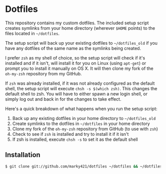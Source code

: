 # Dotfiles

This repository contains my custom dotfiles. The included setup script creates
symlinks from your home directory (wherever `$HOME` points) to the files
located in `~/dotfiles`.

The setup script will back up your existing dotfiles to `~/dotfiles_old` if you
have any dotfiles of the same name as the symlinks being created.

I prefer `zsh` as my shell of choice, so the setup script will check if it's
installed and if it isn't, will install it for you on Linux (using `apt-get`)
or prompt you to install it manually on OS X. It will then clone my fork of the
`oh-my-zsh` repository from my GitHub.

If `zsh` was already installed, if it was not already configured as the default
shell, the setup script will execute `chsh -s $(which zsh)`. This changes the
default shell to zsh. You will have to either spawn a new login shell, or
simply log out and back in for the changes to take effect.

Here's a quick breakdown of what happens when you run the setup script:

1. Back up any existing dotfiles in your home directory to `~/dotfiles_old`
2. Create symlinks to the dotfiles in `~/dotfiles` in your home directory
3. Clone my fork of the `oh-my-zsh` repository from GitHub (to use with `zsh`)
4. Check to see if `zsh` is installed and try to install it if it isn't
5. If zsh is installed, execute `chsh -s` to set it as the default shell

## Installation

```bash
$ git clone git://github.com/marky421/dotfiles ~/dotfiles && ~/dotfiles/install.sh
```
